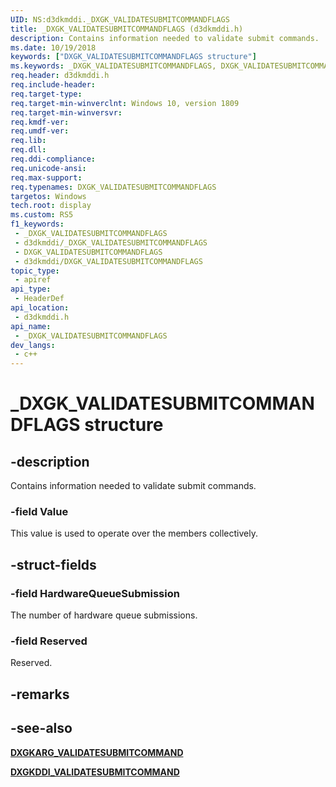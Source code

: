 ```yaml
---
UID: NS:d3dkmddi._DXGK_VALIDATESUBMITCOMMANDFLAGS
title: _DXGK_VALIDATESUBMITCOMMANDFLAGS (d3dkmddi.h)
description: Contains information needed to validate submit commands.
ms.date: 10/19/2018
keywords: ["DXGK_VALIDATESUBMITCOMMANDFLAGS structure"]
ms.keywords: _DXGK_VALIDATESUBMITCOMMANDFLAGS, DXGK_VALIDATESUBMITCOMMANDFLAGS,
req.header: d3dkmddi.h
req.include-header: 
req.target-type: 
req.target-min-winverclnt: Windows 10, version 1809
req.target-min-winversvr: 
req.kmdf-ver: 
req.umdf-ver: 
req.lib: 
req.dll: 
req.ddi-compliance: 
req.unicode-ansi: 
req.max-support: 
req.typenames: DXGK_VALIDATESUBMITCOMMANDFLAGS
targetos: Windows
tech.root: display
ms.custom: RS5
f1_keywords:
 - _DXGK_VALIDATESUBMITCOMMANDFLAGS
 - d3dkmddi/_DXGK_VALIDATESUBMITCOMMANDFLAGS
 - DXGK_VALIDATESUBMITCOMMANDFLAGS
 - d3dkmddi/DXGK_VALIDATESUBMITCOMMANDFLAGS
topic_type:
 - apiref
api_type:
 - HeaderDef
api_location:
 - d3dkmddi.h
api_name:
 - _DXGK_VALIDATESUBMITCOMMANDFLAGS
dev_langs:
 - c++
---
```


# _DXGK_VALIDATESUBMITCOMMANDFLAGS structure


## -description

Contains information needed to validate submit commands.

### -field Value

This value is used to operate over the members collectively.

## -struct-fields

### -field HardwareQueueSubmission

The number of hardware queue submissions.

### -field Reserved

Reserved.

## -remarks

## -see-also

[**DXGKARG_VALIDATESUBMITCOMMAND**](ns-d3dkmddi-_dxgkarg_validatesubmitcommand.md)

[**DXGKDDI_VALIDATESUBMITCOMMAND**](nc-d3dkmddi-dxgkddi_validatesubmitcommand.md)

